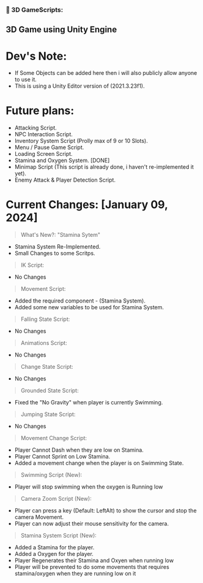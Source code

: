 ### 🔨 3D GameScripts:
3D Game using Unity Engine
---

<h1>Dev's Note:</h1>

- If Some Objects can be added here then i will also publicly allow anyone to use it.
- This is using a Unity Editor version of (2021.3.23f1).

<h1>Future plans:</h1>

- Attacking Script.
- NPC Interaction Script.
- Inventory System Script (Prolly max of 9 or 10 Slots).
- Menu / Pause Game Script.
- Loading Screen Script.
- Stamina and Oxygen System. [DONE]
- Minimap Script (This script is already done, i haven't re-implemented it yet).
- Enemy Attack & Player Detection Script.

<h1>Current Changes: [January 09, 2024]</h1>

> What's New?: "Stamina Sytem"
- Stamina System Re-Implemented.
- Small Changes to some Scritps.

> IK Script:
- No Changes
  
> Movement Script:
- Added the required component - (Stamina System).
- Added some new variables to be used for Stamina System.

> Falling State Script:
- No Changes

> Animations Script:
- No Changes

> Change State Script:
- No Changes

> Grounded State Script:
- Fixed the "No Gravity" when player is currently Swimming.

> Jumping State Script:
- No Changes

> Movement Change Script:
- Player Cannot Dash when they are low on Stamina.
- Player Cannot Sprint on Low Stamina.
- Added a movement change when the player is on Swimming State.

> Swimming Script (New):
- Player will stop swimming when the oxygen is Running low

> Camera Zoom Script (New):
- Player can press a key (Default: LeftAlt) to show the cursor and stop the camera Movement.
- Player can now adjust their mouse sensitivity for the camera.

> Stamina System Script (New):
- Added a Stamina for the player.
- Added a Oxygen for the player.
- Player Regenerates their Stamina and Oxyen when running low
- Player will be prevented to do some movements that requires stamina/oxygen when they are running low on it
